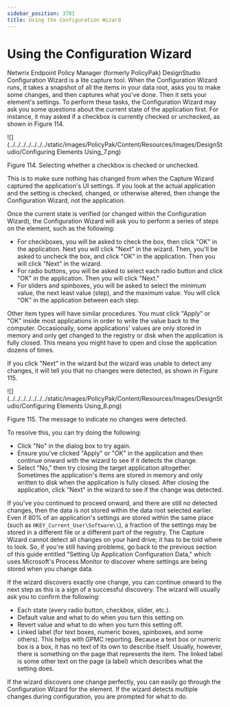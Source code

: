 ```yaml
---
sidebar_position: 3701
title: Using the Configuration Wizard
---
```


# Using the Configuration Wizard

Netwrix Endpoint Policy Manager (formerly PolicyPak) DesignStudio Configuration Wizard is a lite capture tool. When the Configuration Wizard runs, it takes a snapshot of all the items in your data root, asks you to make some changes, and then captures what you've done. Then it sets your element's settings. To perform these tasks, the Configuration Wizard may ask you some questions about the current state of the application first. For instance, it may asked if a checkbox is currently checked or unchecked, as shown in Figure 114.

![](../../../../../../../static/images/PolicyPak/Content/Resources/Images/DesignStudio/Configuring Elements Using_7.png)

Figure 114. Selecting whether a checkbox is checked or unchecked.

This is to make sure nothing has changed from when the Capture Wizard captured the application's UI settings. If you look at the actual application and the setting is checked, changed, or otherwise altered, then change the Configuration Wizard, not the application.

Once the current state is verified (or changed within the Configuration Wizard), the Configuration Wizard will ask you to perform a series of steps on the element, such as the following:

* For checkboxes, you will be asked to check the box, then click "OK" in the application. Next you will click "Next" in the wizard. Then, you'll be asked to uncheck the box, and click "OK" in the application. Then you will click "Next" in the wizard.
* For radio buttons, you will be asked to select each radio button and click "OK" in the application. Then you will click "Next."
* For sliders and spinboxes, you will be asked to select the minimum value, the next least value (step), and the maximum value. You will click "OK" in the application between each step.

Other item types will have similar procedures. You must click "Apply" or "OK" inside most applications in order to write the value back to the computer. Occasionally, some applications' values are only stored in memory and only get changed to the registry or disk when the application is fully closed. This means you might have to open and close the application dozens of times.

If you click "Next" in the wizard but the wizard was unable to detect any changes, it will tell you that no changes were detected, as shown in Figure 115.

![](../../../../../../../static/images/PolicyPak/Content/Resources/Images/DesignStudio/Configuring Elements Using_8.png)

Figure 115. The message to indicate no changes were detected.

To resolve this, you can try doing the following:

* Click "No" in the dialog box to try again.
* Ensure you've clicked "Apply" or "OK" in the application and then continue onward with the wizard to see if it detects the change.
* Select "No," then try closing the target application altogether. Sometimes the application's items are stored in memory and only written to disk when the application is fully closed. After closing the application, click "Next" in the wizard to see if the change was detected.

If you've you continued to proceed onward, and there are still no detected changes, then the data is not stored within the data root selected earlier. Even if 80% of an application's settings are stored within the same place (such as `HKEY_Current_User\Software\\`), a fraction of the settings may be stored in a different file or a different part of the registry. The Capture Wizard cannot detect all changes on your hard drive; it has to be told where to look. So, if you're still having problems, go back to the previous section of this guide entitled "Setting Up Application Configuration Data," which uses Microsoft's Process Monitor to discover where settings are being stored when you change data.

If the wizard discovers exactly one change, you can continue onward to the next step as this is a sign of a successful discovery. The wizard will usually ask you to confirm the following:

* Each state (every radio button, checkbox, slider, etc.).
* Default value and what to do when you turn this setting on.
* Revert value and what to do when you turn this setting off.
* Linked label (for text boxes, numeric boxes, spinboxes, and some others). This helps with GPMC reporting. Because a text box or numeric box is a box, it has no text of its own to describe itself. Usually, however, there is something on the page that represents the item. The linked label is some other text on the page (a label) which describes what the setting does.

If the wizard discovers one change perfectly, you can easily go through the Configuration Wizard for the element. If the wizard detects multiple changes during configuration, you are prompted for what to do.